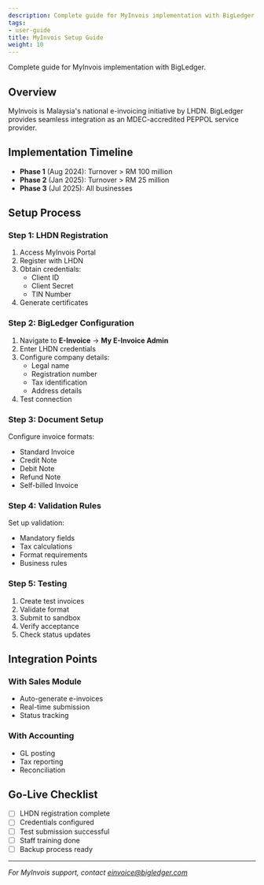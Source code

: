 ```yaml
---
description: Complete guide for MyInvois implementation with BigLedger.
tags:
- user-guide
title: MyInvois Setup Guide
weight: 10
---
```


Complete guide for MyInvois implementation with BigLedger.

## Overview

MyInvois is Malaysia's national e-invoicing initiative by LHDN. BigLedger provides seamless integration as an MDEC-accredited PEPPOL service provider.

## Implementation Timeline

- **Phase 1** (Aug 2024): Turnover > RM 100 million
- **Phase 2** (Jan 2025): Turnover > RM 25 million  
- **Phase 3** (Jul 2025): All businesses

## Setup Process

### Step 1: LHDN Registration

1. Access MyInvois Portal
2. Register with LHDN
3. Obtain credentials:
   - Client ID
   - Client Secret
   - TIN Number
4. Generate certificates

### Step 2: BigLedger Configuration

1. Navigate to **E-Invoice** → **My E-Invoice Admin**
2. Enter LHDN credentials
3. Configure company details:
   - Legal name
   - Registration number
   - Tax identification
   - Address details
4. Test connection

### Step 3: Document Setup

Configure invoice formats:
- Standard Invoice
- Credit Note
- Debit Note
- Refund Note
- Self-billed Invoice

### Step 4: Validation Rules

Set up validation:
- Mandatory fields
- Tax calculations
- Format requirements
- Business rules

### Step 5: Testing

1. Create test invoices
2. Validate format
3. Submit to sandbox
4. Verify acceptance
5. Check status updates

## Integration Points

### With Sales Module
- Auto-generate e-invoices
- Real-time submission
- Status tracking

### With Accounting
- GL posting
- Tax reporting
- Reconciliation

## Go-Live Checklist

- [ ] LHDN registration complete
- [ ] Credentials configured
- [ ] Test submission successful
- [ ] Staff training done
- [ ] Backup process ready

---

*For MyInvois support, contact einvoice@bigledger.com*
